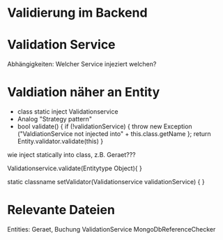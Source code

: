 Validierung im Backend
======================

# Validation Service
Abhängigkeiten: Welcher Service injeziert welchen?


# Valdiation näher an Entity

- class static inject Validationservice
- Analog "Strategy pattern"
- bool validate() {
	if (!validationService) {
	throw new Exception ("ValdiationService not injected into" + this.class.getName };
	return Entity.validator.validate(this)
}

wie inject statically into class, z.B. Geraet???

Validationservice.validate(Entitytype Object){
}

static classname setValidator(Validationservice validationService) {
} 

# Relevante Dateien
Entities: Geraet, Buchung
ValidationService
MongoDbReferenceChecker